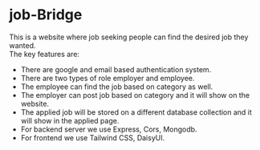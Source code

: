 # job-Bridge

This is a website where job seeking people can find the desired job they wanted. <br>
The key features are:
* There are google and email based authentication system.
* There are two types of role employer and employee.
* The employee can find the job based on category as well.
* The employer can post job based on category and it will show on the website.
* The applied job will be stored on a different database collection and it will show in the applied page.
* For backend server we use Express, Cors, Mongodb.
* For frontend we use Tailwind CSS, DaisyUI.
  
